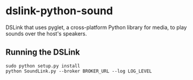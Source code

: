 # dslink-python-sound

DSLink that uses pyglet, a cross-platform Python library for media, to play sounds over the host's speakers.

## Running the DSLink

```
sudo python setup.py install
python SoundLink.py --broker BROKER_URL --log LOG_LEVEL
```

